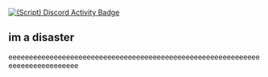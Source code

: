 [![(Script) Discord Activity Badge](https://badgen.net/badge/Playing%20Game/War%20Thunder%2C%204%20hours%2037%20minutes%20elapsed.?color=61d800&labelColor=00cd90&icon=discord)](https://github.com/DevXternal/DevXternal)

im a disaster
---
eeeeeeeeeeeeeeeeeeeeeeeeeeeeeeeeeeeeeeeeeeeeeeeeeeeeeeeeeeeeeeeeeeeeeeeeeeeeee
